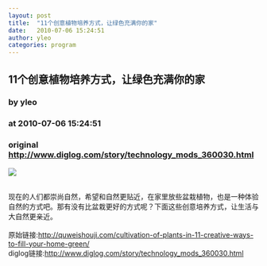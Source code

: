 ```yaml
---
layout: post
title:  "11个创意植物培养方式，让绿色充满你的家"
date:   2010-07-06 15:24:51
author: yleo
categories: program
---
```


## 11个创意植物培养方式，让绿色充满你的家
### by yleo
### at 2010-07-06 15:24:51
### original <http://www.diglog.com/story/technology_mods_360030.html>

<p><a href="http://www.diglog.com/story/technology_mods_360030.html"><img border="0" src="http://img.diglog.com/img/2010/7/middle_fd4f2c672f6945969ba8f3ea1157b789.jpg"></a></p><br>现在的人们都崇尚自然，希望和自然更贴近，在家里放些盆栽植物，也是一种体验自然的方式吧。那有没有比盆栽更好的方式呢？下面这些创意培养方式，让生活与大自然更亲近。<br><br>原始链接:<a href="http://quweishouji.com/cultivation-of-plants-in-11-creative-ways-to-fill-your-home-green/">http://quweishouji.com/cultivation-of-plants-in-11-creative-ways-to-fill-your-home-green/</a><br>diglog链接:<a href="http://www.diglog.com/story/technology_mods_360030.html">http://www.diglog.com/story/technology_mods_360030.html</a>